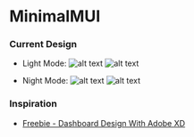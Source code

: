 # MinimalMUI
### Current Design
- Light Mode: 
![alt text](https://github.com/shiburagi/MinimalMUI/blob/master/preview/images/shot1.png?raw=true)
![alt text](https://github.com/shiburagi/MinimalMUI/blob/master/preview/images/shot3.png?raw=true)

- Night Mode: 
![alt text](https://github.com/shiburagi/MinimalMUI/blob/master/preview/images/shot2.png?raw=true)
![alt text](https://github.com/shiburagi/MinimalMUI/blob/master/preview/images/shot4.png?raw=true)


### Inspiration
- [Freebie - Dashboard Design With Adobe XD](https://www.uplabs.com/posts/dashboard-design-with-adobe-xd-freebie)
